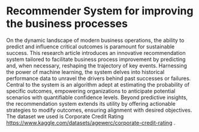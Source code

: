 # Recommender System for improving the business processes
On the dynamic landscape of modern business operations, the ability to predict and influence critical outcomes is paramount for sustainable success. This research article introduces an innovative recommendation system tailored to facilitate business process improvement by predicting and, when necessary, reshaping the trajectory of key events. Harnessing the power of machine learning, the system delves into historical performance data to unravel the drivers behind past successes or failures.
Central to the system is an algorithm adept at estimating the probability of specific outcomes, empowering organizations to anticipate potential scenarios with quantifiable confidence levels. Beyond predictive insights, the recommendation system extends its utility by offering actionable strategies to modify outcomes, ensuring alignment with desired objectives.
The dataset we used is Corporate Credit Rating
https://www.kaggle.com/datasets/agewerc/corporate-credit-rating .
